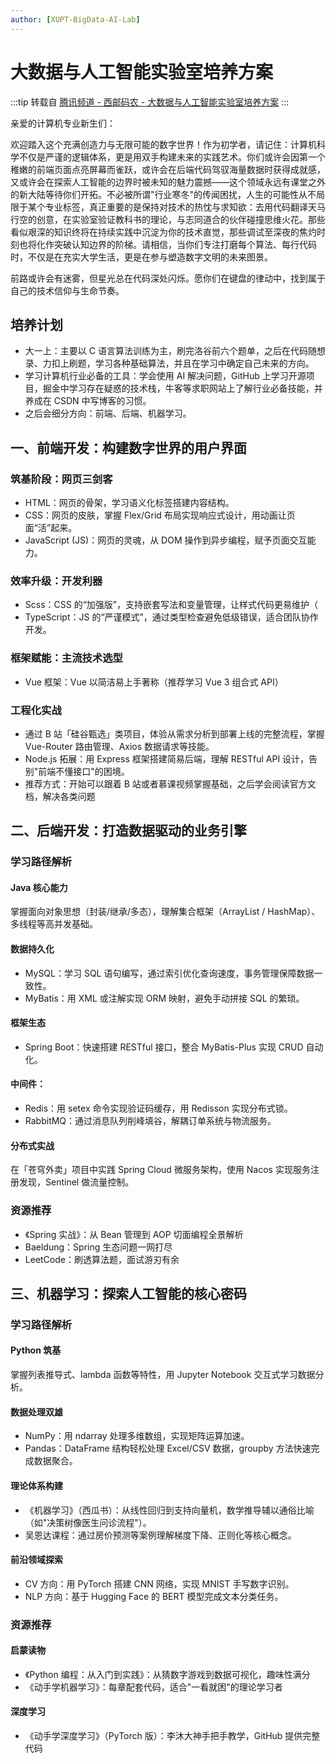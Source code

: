 ```yaml
---
author: [XUPT-BigData-AI-Lab]
---
```


# 大数据与人工智能实验室培养方案

:::tip 转载自 [腾讯频道 - 西邮码农 - 大数据与人工智能实验室培养方案](https://pd.qq.com/g/xiyoumanong/post/B_e831d9677d200b001441152187034113790X60)
:::

亲爱的计算机专业新生们：

欢迎踏入这个充满创造力与无限可能的数字世界！作为初学者，请记住：计算机科学不仅是严谨的逻辑体系，更是用双手构建未来的实践艺术。你们或许会因第一个稚嫩的前端页面点亮屏幕而雀跃，或许会在后端代码驾驭海量数据时获得成就感，又或许会在探索人工智能的边界时被未知的魅力震撼——这个领域永远有课堂之外的新大陆等待你们开拓。不必被所谓"行业寒冬"的传闻困扰，人生的可能性从不局限于某个专业标签，真正重要的是保持对技术的热忱与求知欲：去用代码翻译天马行空的创意，在实验室验证教科书的理论，与志同道合的伙伴碰撞思维火花。那些看似艰深的知识终将在持续实践中沉淀为你的技术直觉，那些调试至深夜的焦灼时刻也将化作突破认知边界的阶梯。请相信，当你们专注打磨每个算法、每行代码时，不仅是在充实大学生活，更是在参与塑造数字文明的未来图景。

前路或许会有迷雾，但星光总在代码深处闪烁。愿你们在键盘的律动中，找到属于自己的技术信仰与生命节奏。

## 培养计划

- 大一上：主要以 C 语言算法训练为主，刷完洛谷前六个题单，之后在代码随想录、力扣上刷题，学习各种基础算法，并且在学习中确定自己未来的方向。
- 学习计算机行业必备的工具：学会使用 AI 解决问题，GitHub 上学习开源项目，掘金中学习存在疑惑的技术栈，牛客等求职网站上了解行业必备技能，并养成在 CSDN 中写博客的习惯。
- 之后会细分方向：前端、后端、机器学习。

## 一、前端开发：构建数字世界的用户界面

### 筑基阶段：网页三剑客

- HTML：网页的骨架，学习语义化标签搭建内容结构。
- CSS：网页的皮肤，掌握 Flex/Grid 布局实现响应式设计，用动画让页面“活”起来。
- JavaScript (JS)：网页的灵魂，从 DOM 操作到异步编程，赋予页面交互能力。

### 效率升级：开发利器

- Scss：CSS 的“加强版”，支持嵌套写法和变量管理，让样式代码更易维护（
- TypeScript：JS 的“严谨模式”，通过类型检查避免低级错误，适合团队协作开发。

### 框架赋能：主流技术选型

- Vue 框架：Vue 以简洁易上手著称（推荐学习 Vue 3 组合式 API）

### 工程化实战

- 通过 B 站「硅谷甄选」类项目，体验从需求分析到部署上线的完整流程，掌握 Vue-Router 路由管理、Axios 数据请求等技能。
- Node.js 拓展：用 Express 框架搭建简易后端，理解 RESTful API 设计，告别"前端不懂接口"的困境。
- 推荐方式：开始可以跟着 B 站或者慕课视频掌握基础，之后学会阅读官方文档，解决各类问题

## 二、后端开发：打造数据驱动的业务引擎

### 学习路径解析

#### Java 核心能力

掌握面向对象思想（封装/继承/多态），理解集合框架（ArrayList / HashMap）、多线程等高并发基础。

#### 数据持久化

- MySQL：学习 SQL 语句编写，通过索引优化查询速度，事务管理保障数据一致性。
- MyBatis：用 XML 或注解实现 ORM 映射，避免手动拼接 SQL 的繁琐。

#### 框架生态

- Spring Boot：快速搭建 RESTful 接口，整合 MyBatis-Plus 实现 CRUD 自动化。

#### 中间件：

- Redis：用 setex 命令实现验证码缓存，用 Redisson 实现分布式锁。
- RabbitMQ：通过消息队列削峰填谷，解耦订单系统与物流服务。

#### 分布式实战

在「苍穹外卖」项目中实践 Spring Cloud 微服务架构，使用 Nacos 实现服务注册发现，Sentinel 做流量控制。

### 资源推荐

- 《Spring 实战》：从 Bean 管理到 AOP 切面编程全景解析
- Baeldung：Spring 生态问题一网打尽
- LeetCode：刷透算法题，面试游刃有余

## 三、机器学习：探索人工智能的核心密码

### 学习路径解析

#### Python 筑基

掌握列表推导式、lambda 函数等特性，用 Jupyter Notebook 交互式学习数据分析。

#### 数据处理双雄

- NumPy：用 ndarray 处理多维数组，实现矩阵运算加速。
- Pandas：DataFrame 结构轻松处理 Excel/CSV 数据，groupby 方法快速完成数据聚合。

#### 理论体系构建

- 《机器学习》（西瓜书）：从线性回归到支持向量机，数学推导辅以通俗比喻（如"决策树像医生问诊流程"）。
- 吴恩达课程：通过房价预测等案例理解梯度下降、正则化等核心概念。

#### 前沿领域探索

- CV 方向：用 PyTorch 搭建 CNN 网络，实现 MNIST 手写数字识别。
- NLP 方向：基于 Hugging Face 的 BERT 模型完成文本分类任务。

### 资源推荐

#### 启蒙读物

- 《Python 编程：从入门到实践》：从猜数字游戏到数据可视化，趣味性满分
- 《动手学机器学习》：每章配套代码，适合"一看就困"的理论学习者

#### 深度学习

- 《动手学深度学习》（PyTorch 版）：李沐大神手把手教学，GitHub 提供完整代码
